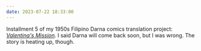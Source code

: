 ```yaml
---
date: 2023-07-22 18:33:00
---
```


Installment 5 of my 1950s Filipino Darna comics translation project: [*Valentina's Mission*](https://multoghost.wordpress.com/2023/07/22/1950s-darna-valentinas-mission/). I said Darna will come back soon, but I was wrong. The story is heating up, though.
